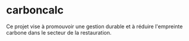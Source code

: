 # carboncalc
Ce projet vise à promouvoir une gestion durable et à réduire l'empreinte carbone dans le secteur de la restauration.
